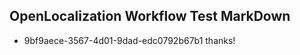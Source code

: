 ## OpenLocalization Workflow Test MarkDown
* 9bf9aece-3567-4d01-9dad-edc0792b67b1 thanks!

<!--HONumber=Sep16_HO1-->


